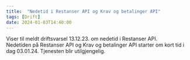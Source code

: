 ```yaml
---
title:  "Nedetid i Restanser API og Krav og betalinger API"
tags: [Drift]
date: 2024-01-03T14:40:00
---
```

Viser til meldt driftsvarsel 13.12.23. om nedetid i Restanser API.  
Nedetiden på Restanser API og Krav og betalinger API starter om kort tid i dag 03.01.24.
Tjenesten blir utilgjengelig. 
